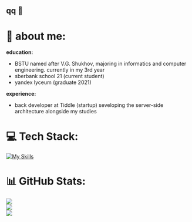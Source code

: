 ## qq 👋

# 💫 about me:
**education:**
- BSTU named after V.G. Shukhov, majoring in informatics and computer engineering.
  currently in my 3rd year
- sberbank school 21 (current student)
- yandex lyceum (graduate 2021)

**experience:**
- back developer at Tiddle (startup)
  seveloping the server-side architecture alongside my studies

# 💻 Tech Stack:
[![My Skills](https://skillicons.dev/icons?i=python,c,cpp,django,fastapi,sqlite,linux,postgresql,docker,git,gitlab,github,bash)](https://skillicons.dev)

# 📊 GitHub Stats:
![](https://github-readme-stats.vercel.app/api?username=danchomas&theme=dark&hide_border=false&include_all_commits&private_commits=true=true)<br/>
![](https://nirzak-streak-stats.vercel.app/?user=danchomas&theme=dark&hide_border=false)<br/>
![](https://github-readme-stats.vercel.app/api/top-langs/?username=danchomas&theme=dark&hide_border=false&include_all_commits=true&count_private=true&layout=compact)
